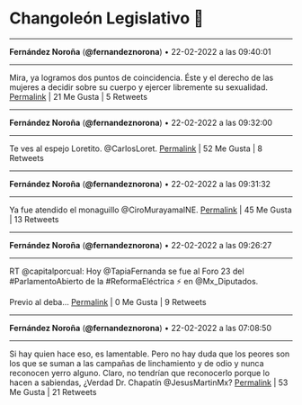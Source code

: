 # Changoleón Legislativo 🙈
*****
**Fernández Noroña** (**@fernandeznorona**) • 22-02-2022 a las 09:40:01
*****
Mira, ya logramos dos puntos de coincidencia. Éste y el derecho de las mujeres a decidir sobre su cuerpo y ejercer libremente su sexualidad.
[Permalink](https://twitter.com/fernandeznorona/status/1496177973090783239) | 21 Me Gusta | 5 Retweets
*****
**Fernández Noroña** (**@fernandeznorona**) • 22-02-2022 a las 09:32:00
*****
Te ves al espejo Loretito. @CarlosLoret.
[Permalink](https://twitter.com/fernandeznorona/status/1496175956628840457) | 52 Me Gusta | 8 Retweets
*****
**Fernández Noroña** (**@fernandeznorona**) • 22-02-2022 a las 09:31:32
*****
Ya fue atendido el monaguillo @CiroMurayamaINE.
[Permalink](https://twitter.com/fernandeznorona/status/1496175838705983490) | 45 Me Gusta | 13 Retweets
*****
**Fernández Noroña** (**@fernandeznorona**) • 22-02-2022 a las 09:26:27
*****
RT @capitalporcual: Hoy @TapiaFernanda se fue al Foro 23 del #ParlamentoAbierto de la #ReformaEléctrica ⚡ en @Mx_Diputados.


Previo al deba…
[Permalink](https://twitter.com/fernandeznorona/status/1496174558587629570) | 0 Me Gusta | 9 Retweets
*****
**Fernández Noroña** (**@fernandeznorona**) • 22-02-2022 a las 07:08:50
*****
Si hay quien hace eso, es lamentable. Pero no hay duda que los peores son los que se suman a las campañas de linchamiento y de odio y nunca reconocen yerro alguno. Claro, no tendrían que reconocerlo porque lo hacen a sabiendas, ¿Verdad Dr. Chapatín @JesusMartinMx?
[Permalink](https://twitter.com/fernandeznorona/status/1496139929709121537) | 53 Me Gusta | 21 Retweets